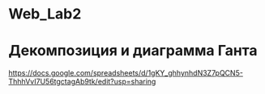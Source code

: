 # Web_Lab2

# Декомпозиция и диаграмма Ганта

https://docs.google.com/spreadsheets/d/1gKY_ghhynhdN3Z7pQCN5-ThhhVvI7U56tgctagAb9tk/edit?usp=sharing
